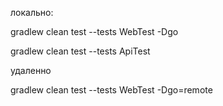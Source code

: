 локально:



gradlew clean test --tests WebTest -Dgo

gradlew clean test --tests ApiTest

удаленно

gradlew clean test --tests WebTest -Dgo=remote